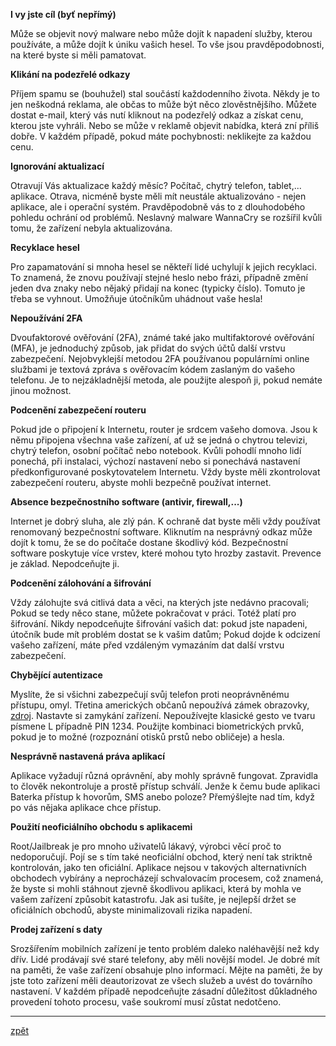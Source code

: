 **I vy jste cíl (byť nepřímý)**

Může se objevit nový malware nebo může dojít k napadení služby, kterou používáte, a může dojít k úniku vašich hesel. To vše jsou pravděpodobnosti, na které byste si měli pamatovat.

**Klikání na podezřelé odkazy**

Příjem spamu se (bouhužel) stal součástí každodenního života. Někdy je to jen neškodná reklama, ale občas to může být něco zlověstnějšího. Můžete dostat e-mail, který vás nutí kliknout na podezřelý odkaz a získat cenu, kterou jste vyhráli. Nebo se může v reklamě objevit nabídka, která zní příliš dobře. V každém případě, pokud máte pochybnosti: neklikejte za každou cenu. 

**Ignorování aktualizací**

Otravují Vás aktualizace každý měsíc? Počítač, chytrý telefon, tablet,... aplikace. Otrava, nicméně byste měli mít neustále aktualizováno - nejen aplikace, ale i operační systém. Pravděpodobně vás to z dlouhodobého pohledu ochrání od problémů. Neslavný malware WannaCry se rozšířil kvůli tomu, že zařízení nebyla aktualizována.

**Recyklace hesel**

Pro zapamatování si mnoha hesel se někteří lidé uchylují k jejich recyklaci. To znamená, že znovu používají stejné heslo nebo frázi, případně změní jeden dva znaky nebo nějaký přidají na konec (typicky číslo). Tomuto je třeba se vyhnout. Umožňuje útočníkům uhádnout vaše hesla!

**Nepoužívání 2FA**

Dvoufaktorové ověřování (2FA), známé také jako multifaktorové ověřování (MFA), je jednoduchý způsob, jak přidat do svých účtů další vrstvu zabezpečení. Nejobvyklejší metodou 2FA používanou populárními online službami je textová zpráva s ověřovacím kódem zaslaným do vašeho telefonu. Je to nejzákladnější metoda, ale použijte alespoň ji, pokud nemáte jinou možnost.

**Podcenění zabezpečení routeru**

Pokud jde o připojení k Internetu, router je srdcem vašeho domova. Jsou k němu připojena všechna vaše zařízení, ať už se jedná o chytrou televizi, chytrý telefon, osobní počítač nebo notebook. Kvůli pohodlí mnoho lidí ponechá, při instalaci, výchozí nastavení nebo si ponechává nastavení předkonfigurované poskytovatelem Internetu. Vždy byste měli zkontrolovat zabezpečení routeru, abyste mohli bezpečně používat internet.

**Absence bezpečnostního software (antivir, firewall,...)**

Internet je dobrý sluha, ale zlý pán. K ochraně dat byste měli vždy používat renomovaný bezpečnostní software. Kliknutím na nesprávný odkaz může dojít k tomu, že se do počítače dostane škodlivý kód. Bezpečnostní software poskytuje více vrstev, které mohou tyto hrozby zastavit. Prevence je základ. Nepodceňujte ji.

**Podcenění zálohování a šifrování**

Vždy zálohujte svá citlivá data a věci, na kterých jste nedávno pracovali; Pokud se tedy něco stane, můžete pokračovat v práci. Totéž platí pro šifrování. Nikdy nepodceňujte šifrování vašich dat: pokud jste napadeni, útočník bude mít problém dostat se k vašim datům; Pokud dojde k odcizení vašeho zařízení, máte před vzdáleným vymazáním dat další vrstvu zabezpečení.

**Chybějící autentizace**

Myslíte, že si všichni zabezpečují svůj telefon proti neoprávněnému přístupu, omyl. Třetina amerických občanů nepoužívá zámek obrazovky, [zdroj](https://www.pewresearch.org/fact-tank/2017/03/15/many-smartphone-owners-dont-take-steps-to-secure-their-devices/). Nastavte si zamykání zařízení. Nepoužívejte klasické gesto ve tvaru písmene L případně PIN 1234. Použijte kombinaci biometrických prvků, pokud je to možné (rozpoznání otisků prstů nebo obličeje) a hesla.

**Nesprávně nastavená práva aplikací**

Aplikace vyžadují různá oprávnění, aby mohly správně fungovat. Zpravidla to člověk nekontroluje a prostě přístup schválí.
Jenže k čemu bude aplikaci Baterka přístup k hovorům, SMS anebo poloze? Přemýšlejte nad tím, když po vás nějaka aplikace chce přístup.

**Použití neoficiálního obchodu s aplikacemi**

Root/Jailbreak je pro mnoho uživatelů lákavý, výrobci věcí proč to nedoporučují. Pojí se s tím také neoficiální obchod, který není tak striktně kontrolován, jako ten oficiální. Aplikace nejsou v takových alternativních obchodech vybírány a neprocházejí schvalovacím procesem, což znamená, že byste si mohli stáhnout zjevně škodlivou aplikaci, která by mohla ve vašem zařízení způsobit katastrofu. Jak asi tušíte, je nejlepší držet se oficiálních obchodů, abyste minimalizovali rizika napadení.

**Prodej zařízení s daty**

Srozšířením mobilních zařízení je tento problém daleko naléhavější než kdy dřív. Lidé prodávají své staré telefony, aby měli novější model. Je dobré mít na paměti, že vaše zařízení obsahuje plno informací. Mějte na paměti, že by jste toto zařízení měli deautorizovat ze všech služeb a uvést do továrního nastavení. V každém případě nepodceňujte zásadní důležitost důkladného provedení tohoto procesu, vaše soukromí musí zůstat nedotčeno.

---
[zpět](index.md)
